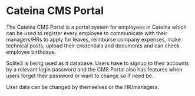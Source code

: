# Cateina CMS Portal

The Cateina CMS Portal is a portal system for employees in Cateina which can be used to register every employee to communicate with their managers/HRs to apply for leaves, reimburse company expenses, make technical posts, upload their credentials and documents and can check employee birthdays.

Sqlite3 is being used as it database. Users have to signup to their accounts by a relevant login password and the CMS Portal also has features when users forget their password or want to change so if need be. 

User data can be changed by themselves or the HR/managers.
